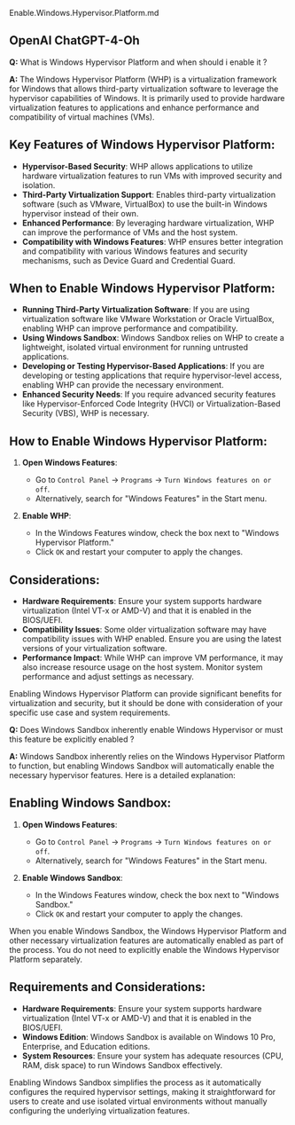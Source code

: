 Enable.Windows.Hypervisor.Platform.md

## OpenAI ChatGPT-4-Oh

**Q:** What is Windows Hypervisor Platform and when should i enable it ?

**A:** The Windows Hypervisor Platform (WHP) is a virtualization framework for Windows that allows third-party virtualization software to leverage the hypervisor capabilities of Windows. It is primarily used to provide hardware virtualization features to applications and enhance performance and compatibility of virtual machines (VMs).

## Key Features of Windows Hypervisor Platform:
- **Hypervisor-Based Security**: WHP allows applications to utilize hardware virtualization features to run VMs with improved security and isolation.
- **Third-Party Virtualization Support**: Enables third-party virtualization software (such as VMware, VirtualBox) to use the built-in Windows hypervisor instead of their own.
- **Enhanced Performance**: By leveraging hardware virtualization, WHP can improve the performance of VMs and the host system.
- **Compatibility with Windows Features**: WHP ensures better integration and compatibility with various Windows features and security mechanisms, such as Device Guard and Credential Guard.

## When to Enable Windows Hypervisor Platform:
- **Running Third-Party Virtualization Software**: If you are using virtualization software like VMware Workstation or Oracle VirtualBox, enabling WHP can improve performance and compatibility.
- **Using Windows Sandbox**: Windows Sandbox relies on WHP to create a lightweight, isolated virtual environment for running untrusted applications.
- **Developing or Testing Hypervisor-Based Applications**: If you are developing or testing applications that require hypervisor-level access, enabling WHP can provide the necessary environment.
- **Enhanced Security Needs**: If you require advanced security features like Hypervisor-Enforced Code Integrity (HVCI) or Virtualization-Based Security (VBS), WHP is necessary.

## How to Enable Windows Hypervisor Platform:
1. **Open Windows Features**: 
   - Go to `Control Panel` -> `Programs` -> `Turn Windows features on or off`.
   - Alternatively, search for "Windows Features" in the Start menu.

2. **Enable WHP**: 
   - In the Windows Features window, check the box next to "Windows Hypervisor Platform."
   - Click `OK` and restart your computer to apply the changes.

## Considerations:
- **Hardware Requirements**: Ensure your system supports hardware virtualization (Intel VT-x or AMD-V) and that it is enabled in the BIOS/UEFI.
- **Compatibility Issues**: Some older virtualization software may have compatibility issues with WHP enabled. Ensure you are using the latest versions of your virtualization software.
- **Performance Impact**: While WHP can improve VM performance, it may also increase resource usage on the host system. Monitor system performance and adjust settings as necessary.

Enabling Windows Hypervisor Platform can provide significant benefits for virtualization and security, but it should be done with consideration of your specific use case and system requirements.

**Q:** Does Windows Sandbox inherently enable Windows Hypervisor or must this feature be explicitly enabled ?

**A:** Windows Sandbox inherently relies on the Windows Hypervisor Platform to function, but enabling Windows Sandbox will automatically enable the necessary hypervisor features. Here is a detailed explanation:

## Enabling Windows Sandbox:

1. **Open Windows Features**:
   - Go to `Control Panel` -> `Programs` -> `Turn Windows features on or off`.
   - Alternatively, search for "Windows Features" in the Start menu.

2. **Enable Windows Sandbox**:
   - In the Windows Features window, check the box next to "Windows Sandbox."
   - Click `OK` and restart your computer to apply the changes.

When you enable Windows Sandbox, the Windows Hypervisor Platform and other necessary virtualization features are automatically enabled as part of the process. You do not need to explicitly enable the Windows Hypervisor Platform separately.

## Requirements and Considerations:

- **Hardware Requirements**: Ensure your system supports hardware virtualization (Intel VT-x or AMD-V) and that it is enabled in the BIOS/UEFI.
- **Windows Edition**: Windows Sandbox is available on Windows 10 Pro, Enterprise, and Education editions.
- **System Resources**: Ensure your system has adequate resources (CPU, RAM, disk space) to run Windows Sandbox effectively.

Enabling Windows Sandbox simplifies the process as it automatically configures the required hypervisor settings, making it straightforward for users to create and use isolated virtual environments without manually configuring the underlying virtualization features.
